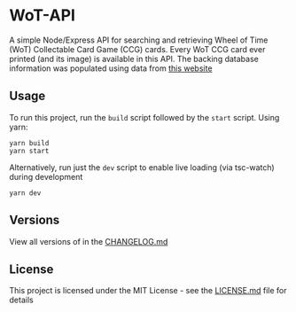 # **WoT-API**
A simple Node/Express API for searching and retrieving Wheel of Time (WoT) Collectable Card Game (CCG) cards. Every WoT CCG card ever printed (and its image) is available in this API. The backing database information was populated using data from [this website](http://wotccg.mahasamatman.com/Lists.HTML)

## Usage
To run this project, run the `build` script followed by the `start` script.
Using yarn:
```
yarn build
yarn start
```

Alternatively, run just the `dev` script to enable live loading (via tsc-watch) during development
```
yarn dev
```


## Versions
View all versions of in the <a href="/CHANGELOG.md">CHANGELOG.md</a>

## License
This project is licensed under the MIT License - see the <a href="/LICENSE.md">LICENSE.md</a> file for details